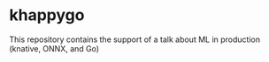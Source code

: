 # khappygo
This repository contains the support of a talk about ML in production (knative, ONNX, and Go)
